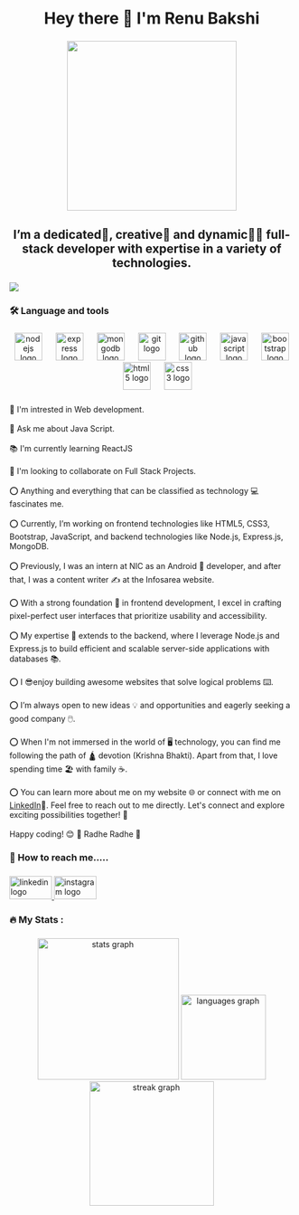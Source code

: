 <h1 align="center">Hey there 👋 I'm Renu Bakshi</h1>

###

<div align="center">
  <img height="300" src="https://camo.githubusercontent.com/571e1b07bd12a229e4655e0f584330c56076dd3ad02975293617479c29bb1f0f/68747470733a2f2f63646e2e6472696262626c652e636f6d2f75736572732f343035353439342f73637265656e73686f74732f31353231353735362f6d656469612f64326236366334636130313932616132366431303334343862336431353138622e676966"  />
</div>

###

<h2 align="center">I’m a dedicated💯, creative🌈 and dynamic👩‍💻 full-stack developer with expertise in a variety of technologies.</h2>

###

<div align="left">
  <img src="https://visitor-badge.laobi.icu/badge?page_id=Renubakshi.Renubakshi&left_color=aquamarine&right_color=cadetblue&left_text=Visitors"  />
</div>

###

<h3 align="left">🛠 Language and tools</h3>

###

<div align="center">
  <img src="https://cdn.jsdelivr.net/gh/devicons/devicon/icons/nodejs/nodejs-plain-wordmark.svg" height="49" alt="nodejs logo"  />
  <img width="16" />
  <img src="https://skillicons.dev/icons?i=express" height="49" alt="express logo"  />
  <img width="16" />
  <img src="https://cdn.jsdelivr.net/gh/devicons/devicon/icons/mongodb/mongodb-original-wordmark.svg" height="49" alt="mongodb logo"  />
  <img width="16" />
  <img src="https://cdn.jsdelivr.net/gh/devicons/devicon/icons/git/git-plain.svg" height="49" alt="git logo"  />
  <img width="16" />
  <img src="https://skillicons.dev/icons?i=github" height="49" alt="github logo"  />
  <img width="16" />
  <img src="https://cdn.jsdelivr.net/gh/devicons/devicon/icons/javascript/javascript-original.svg" height="49" alt="javascript logo"  />
  <img width="16" />
  <img src="https://cdn.jsdelivr.net/gh/devicons/devicon/icons/bootstrap/bootstrap-original.svg" height="49" alt="bootstrap logo"  />
  <img width="16" />
  <img src="https://cdn.jsdelivr.net/gh/devicons/devicon/icons/html5/html5-original.svg" height="49" alt="html5 logo"  />
  <img width="16" />
  <img src="https://cdn.jsdelivr.net/gh/devicons/devicon/icons/css3/css3-original.svg" height="49" alt="css3 logo"  />
</div>

###

<p align="left">🔭 I'm intrested in Web development.<br><br>💬 Ask me about Java Script.<br><br>📚 I'm currently learning ReactJS<br><br>🤝 I'm looking to collaborate on Full Stack Projects.<br><br>⭕️ Anything and everything that can be classified as technology 💻 fascinates me.<br><br>⭕️ Currently, I’m working on frontend technologies like HTML5, CSS3, Bootstrap, JavaScript, and backend technologies like Node.js, Express.js, MongoDB.<br><br>⭕️ Previously, I was an intern at NIC as an Android 📲 developer, and after that, I was a content writer ✍️ at the Infosarea website.<br><br>⭕️ With a strong foundation 🔧 in frontend development, I excel in crafting pixel-perfect user interfaces that prioritize usability and accessibility.<br><br>⭕️ My expertise 🥇 extends to the backend, where I leverage Node.js and Express.js to build efficient and scalable server-side applications with databases 📚.<br><br>⭕️ I  😎enjoy building awesome websites that solve logical problems ⌨️.<br><br>⭕️ I’m always open to new ideas 💡 and opportunities and eagerly seeking a good company 🖱️.<br><br>⭕️ When I'm not immersed in the world of 🖥️ technology, you can find me following the path of 🛕 devotion (Krishna Bhakti). Apart from that, I love spending time 🏖️ with family ☕️.<br><br>⭕️ You can learn more about me on my website 🌐 or connect with me on <a href="http://www.linkedin.com/in/renu-bakshi" target="_blank">LinkedIn</a>👥. Feel free to reach out to me directly. Let's connect and explore exciting possibilities together! 🚀<br><br>Happy coding! 😊 🙏 Radhe Radhe 🙏</p>

###

<h3 align="left">📱 How to reach me.....</h3>

###

<div align="left">
  <a href="http://www.linkedin.com/in/renu-bakshi" target="_blank">
    <img src="https://raw.githubusercontent.com/maurodesouza/profile-readme-generator/master/src/assets/icons/social/linkedin/default.svg" width="75" height="41" alt="linkedin logo"  />
  </a>
  <a href="https://www.instagram.com/coding_planet2.0?igsh=OGR4c2hjbWFzNm1o" target="_blank">
    <img src="https://raw.githubusercontent.com/maurodesouza/profile-readme-generator/master/src/assets/icons/social/instagram/default.svg" width="75" height="41" alt="instagram logo"  />
  </a>
</div>

###

<h3 align="left">🔥   My Stats :</h3>

###

<div align="center">
  <img src="https://github-readme-stats.vercel.app/api?username=Renubakshi&hide_title=false&hide_rank=false&show_icons=true&include_all_commits=true&count_private=true&disable_animations=false&theme=dracula&locale=en&hide_border=false&order=1" height="250" alt="stats graph"  />
  <img src="https://github-readme-stats.vercel.app/api/top-langs?username=Renubakshi&locale=en&hide_title=false&layout=compact&card_width=320&langs_count=5&theme=dracula&hide_border=false&order=2" height="150" alt="languages graph"  />
  <img src="https://streak-stats.demolab.com?user=Renubakshi&locale=en&mode=daily&theme=dark&hide_border=false&border_radius=5&order=3" height="220" alt="streak graph"  />
</div>

###
